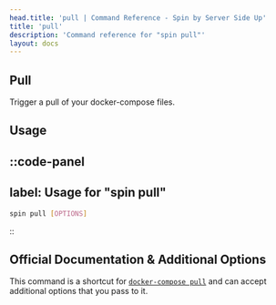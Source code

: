 ```yaml
---
head.title: 'pull | Command Reference - Spin by Server Side Up'
title: 'pull'
description: 'Command reference for "spin pull"'
layout: docs
---
```

## Pull
Trigger a pull of your docker-compose files.

## Usage
::code-panel
---
label: Usage for "spin pull"
---
```bash
spin pull [OPTIONS]
```
::
## Official Documentation & Additional Options
This command is a shortcut for [`docker-compose pull`](https://docs.docker.com/engine/reference/commandline/compose_pull/) and can accept additional options that you pass to it.